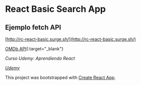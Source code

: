 # React Basic Search App
## Ejemplo fetch API

[http://rc-react-basic.surge.sh/](http://rc-react-basic.surge.sh/)

[OMDb API](http://www.omdbapi.com/){:target="_blank"}

*Curso Udemy: Aprendiendo React*

*[Udemy](https://www.udemy.com/aprendiendo-react/)*


This project was bootstrapped with [Create React App](https://github.com/facebook/create-react-app).

